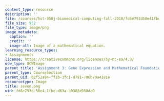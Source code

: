 ```yaml
---
content_type: resource
description: ''
file: /courses/hst-950j-biomedical-computing-fall-2010/fd6e793d50e41fbdd63ab0388d988da9_seven.png
file_size: 952
file_type: image/png
image_metadata:
  caption: ''
  credit: ''
  image-alt: Image of a mathematical equation.
learning_resource_types:
- Assignments
license: https://creativecommons.org/licenses/by-nc-sa/4.0/
ocw_type: OCWImage
parent_title: 'Assignment 3: Gene Expression and Mathematical Foundations'
parent_type: CourseSection
parent_uid: d2f52a94-ff1b-3fc1-d791-706b70a4281e
resourcetype: Image
title: seven.png
uid: fd6e793d-50e4-1fbd-d63a-b0388d988da9
---
```

